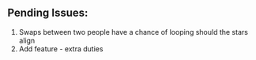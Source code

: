 ## Pending Issues:

1. Swaps between two people have a chance of looping should the stars align
2. Add feature - extra duties